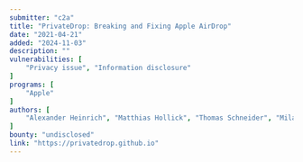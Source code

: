 ```yaml
---
submitter: "c2a"
title: "PrivateDrop: Breaking and Fixing Apple AirDrop"
date: "2021-04-21"
added: "2024-11-03"
description: ""
vulnerabilities: [
    "Privacy issue", "Information disclosure"
]
programs: [
    "Apple"
]
authors: [
    "Alexander Heinrich", "Matthias Hollick", "Thomas Schneider", "Milan Stute", "Christian Weinert"
]
bounty: "undisclosed"
link: "https://privatedrop.github.io"
---
```




